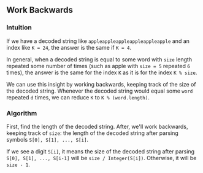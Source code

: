 ## Work Backwards

### Intuition
If we have a decoded string like `appleappleappleappleappleapple` and an index like `K = 24`, the answer is the same if `K = 4`.

In general, when a decoded string is equal to some word with `size` length repeated some number of times (such as apple with `size = 5` repeated `6` times), the answer is the same for the index `K` as it is for the index `K % size`.

We can use this insight by working backwards, keeping track of the size of the decoded string. Whenever the decoded string would equal some `word` repeated `d` times, we can reduce `K` to `K % (word.length)`.

### Algorithm
First, find the length of the decoded string. After, we'll work backwards, keeping track of `size`: the length of the decoded string after parsing symbols `S[0], S[1], ..., S[i]`.

If we see a digit `S[i]`, it means the size of the decoded string after parsing `S[0], S[1], ..., S[i-1]` will be `size / Integer(S[i])`. Otherwise, it will be `size - 1`.
